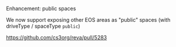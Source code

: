 Enhancement: public spaces

We now support exposing other EOS areas as "public" spaces (with driveType / spaceType `public`)

https://github.com/cs3org/reva/pull/5283